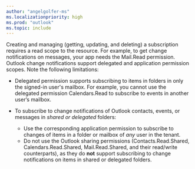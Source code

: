 ```yaml
---
author: "angelgolfer-ms"
ms.localizationpriority: high
ms.prod: "outlook"
ms.topic: include
---
```


<!-- markdownlint-disable MD041-->
Creating and managing (getting, updating, and deleting) a subscription requires a read scope to the resource. For example, to get change notifications on messages, your app needs the Mail.Read permission. Outlook change notifications support delegated and application permission scopes. Note the following limitations:

- Delegated permission supports subscribing to items in folders in only the signed-in user's mailbox. For example, you cannot use the delegated permission Calendars.Read to subscribe to events in another user’s mailbox.
- To subscribe to change notifications of Outlook contacts, events, or messages in _shared or delegated_ folders:

  - Use the corresponding application permission to subscribe to changes of items in a folder or mailbox of _any_ user in the tenant.
  - Do not use the Outlook sharing permissions (Contacts.Read.Shared, Calendars.Read.Shared, Mail.Read.Shared, and their read/write counterparts), as they do **not** support subscribing to change notifications on items in shared or delegated folders.